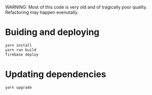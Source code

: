WARNING: Most of this code is very old and of tragically poor quality. 
Refactoring may happen evenutally.


# Buiding and deploying

```sh
yarn install
yarn run build
firebase deploy
```


# Updating dependencies

```sh
yarn upgrade
```

    
